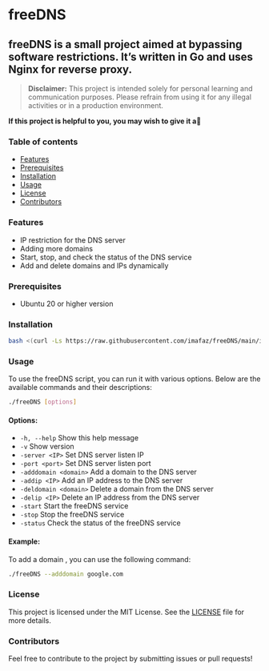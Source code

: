 # freeDNS
## freeDNS is a small project aimed at bypassing software restrictions. It’s written in Go and uses Nginx for reverse proxy.

> **Disclaimer:** This project is intended solely for personal learning and communication purposes. Please refrain from using it for any illegal activities or in a production environment.

**If this project is helpful to you, you may wish to give it a**:star2:

### Table of contents
- [Features](#features)
- [Prerequisites](#prerequisites)
- [Installation](#installation)
- [Usage](#usage)
- [License](#license)
- [Contributors](#contributors)

### Features
- IP restriction for the DNS server
- Adding more domains
- Start, stop, and check the status of the DNS service
- Add and delete domains and IPs dynamically

### Prerequisites
- Ubuntu 20 or higher version

### Installation
```bash
bash <(curl -Ls https://raw.githubusercontent.com/imafaz/freeDNS/main/install.sh)
```

### Usage
To use the freeDNS script, you can run it with various options. Below are the available commands and their descriptions:

```bash
./freeDNS [options]
```

#### Options:
- `-h, --help`        Show this help message
- `-v`                Show version
- `-server <IP>`     Set DNS server listen IP
- `-port <port>`     Set DNS server listen port
- `-adddomain <domain>`  Add a domain to the DNS server
- `-addip <IP>`      Add an IP address to the DNS server
- `-deldomain <domain>`  Delete a domain from the DNS server
- `-delip <IP>`      Delete an IP address from the DNS server
- `-start`           Start the freeDNS service
- `-stop`            Stop the freeDNS service
- `-status`          Check the status of the freeDNS service

#### Example:
To add a domain , you can use the following command:
```bash
./freeDNS --adddomain google.com
```



### License
This project is licensed under the MIT License. See the [LICENSE](LICENSE) file for more details.

### Contributors
Feel free to contribute to the project by submitting issues or pull requests!